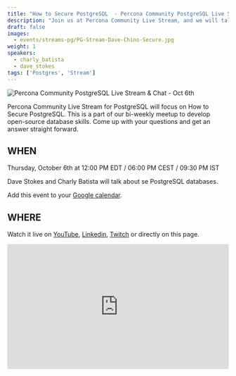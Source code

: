 ```yaml
---
title: "How to Secure PostgreSQL  - Percona Community PostgreSQL Live Stream & Chat - Oct, 6th"
description: "Join us at Percona Community Live Stream, and we will talk about how to secure your PostgreSQL database with database experts on Thursday, October 6th at 12:00 PM EDT / 06:00 PM CEST / 09:30 PM IST"
draft: false
images:
  - events/streams-pg/PG-Stream-Dave-Chino-Secure.jpg
weight: 1
speakers:
  - charly_batista
  - dave_stokes
tags: ['Postgres', 'Stream']
---
```


![Percona Community PostgreSQL Live Stream & Chat - Oct 6th](events/streams-pg/PG-Stream-Dave-Chino-Secure.jpg)
 
Percona Community Live Stream for PostgreSQL will focus on How to Secure PostgreSQL. This is a part of our bi-weekly meetup to develop open-source database skills. Come up with your questions and get an answer straight forward.
 
## WHEN
 
Thursday, October 6th at 12:00 PM EDT / 06:00 PM CEST / 09:30 PM IST

Dave Stokes and Charly Batista will talk about se PostgreSQL databases.

Add this event to your [Google calendar](https://calendar.google.com/event?action=TEMPLATE&tmeid=M3Zyc29kMG5vbHNidmJhYmszbG8wM2ZxdGQgY19zbGhubmkyMXZvcDZyNjFrdDhhaTI2bDY0Z0Bn&tmsrc=c_slhnni21vop6r61kt8ai26l64g%40group.calendar.google.com).
 
## WHERE
Watch it live on [YouTube](https://www.youtube.com/watch?v=ZBD3HaoBTPs), [Linkedin](https://www.linkedin.com/video/event/urn:li:ugcPost:6982962703141089280/), [Twitch](https://www.twitch.tv/perconacommunity) or directly on this page.

<div style="padding:56.25% 0 0 0;position:relative;"><iframe src="https://player.restream.io/?token=49fe8fa930c1446aadee3114e571b572" allow="autoplay" allowfullscreen frameborder="0" style="position:absolute;top:0;left:0;width:100%;height:100%;"/></iframe></div>
